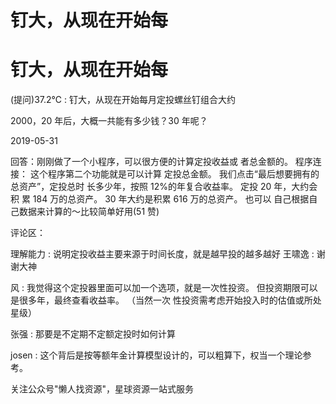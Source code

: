 # 钉大，从现在开始每

# 钉大，从现在开始每

(提问)37.2℃ : 钉大，从现在开始每月定投螺丝钉组合大约

2000，20 年后，大概一共能有多少钱？30 年呢？

2019-05-31

回答：刚刚做了一个小程序，可以很方便的计算定投收益或 者总金额的。 程序连接： 这个程序第二个功能就是可以计算 定投总金额。 我们点击“最后想要拥有的总资产”，定投总时 长多少年，按照 12%的年复合收益率。 定投 20 年，大约会积 累 184 万的总资产。 30 年大约是积累 616 万的总资产。 也可以 自己根据自己数据来计算的～比较简单好用(51 赞)

评论区：

理解能力 : 说明定投收益主要来源于时间长度，就是越早投的越多越好 王啸逸 : 谢谢大神

风 : 我觉得这个定投器里面可以加一个选项，就是一次性投资。 但投资期限可以是很多年，最终查看收益率。 （当然一次 性投资需考虑开始投入时的估值或所处星级）

张强 : 那要是不定期不定额定投时如何计算

josen : 这个背后是按等额年金计算模型设计的，可以粗算下，权当一个理论参考。

关注公众号"懒人找资源"，星球资源一站式服务